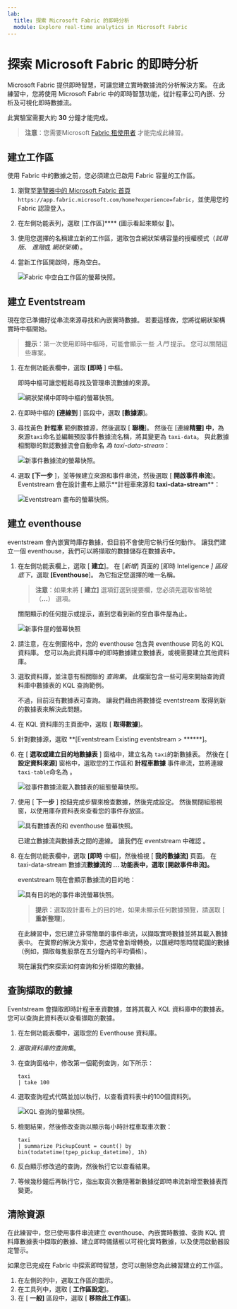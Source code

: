 ```yaml
---
lab:
  title: 探索 Microsoft Fabric 的即時分析
  module: Explore real-time analytics in Microsoft Fabric
---
```


# 探索 Microsoft Fabric 的即時分析

Microsoft Fabric 提供即時智慧，可讓您建立實時數據流的分析解決方案。 在此練習中，您將使用 Microsoft Fabric 中的即時智慧功能，從計程車公司內嵌、分析及可視化即時數據流。

此實驗室需要大約 **30** 分鐘才能完成。

> **注意**：您需要Microsoft [Fabric 租使用者](https://learn.microsoft.com/fabric/get-started/fabric-trial) 才能完成此練習。

## 建立工作區

使用 Fabric 中的數據之前，您必須建立已啟用 Fabric 容量的工作區。

1. 瀏覽至[瀏覽器中的 Microsoft Fabric 首頁](https://app.fabric.microsoft.com/home?experience=fabric)`https://app.fabric.microsoft.com/home?experience=fabric`，並使用您的 Fabric 認證登入。
1. 在左側功能表列，選取 [工作區]**** (圖示看起來類似 )。
1. 使用您選擇的名稱建立新的工作區，選取包含網狀架構容量的授權模式（*試用版*、 *進階*或 *網狀架構*）。
1. 當新工作區開啟時，應為空白。

    ![Fabric 中空白工作區的螢幕快照。](./images/new-workspace.png)

## 建立 Eventstream

現在您已準備好從串流來源尋找和內嵌實時數據。 若要這樣做，您將從網狀架構實時中樞開始。

> **提示**：第一次使用即時中樞時，可能會顯示一些 *入門* 提示。 您可以關閉這些專案。

1. 在左側功能表欄中，選取 **[即時** ] 中樞。

    即時中樞可讓您輕鬆尋找及管理串流數據的來源。

    ![網狀架構中即時中樞的螢幕快照。](./images/real-time-hub.png)

1. 在即時中樞的 **[連線到** ] 區段中，選取 **[數據源**]。
1. 尋找黃色 **計程車** 範例數據源，然後選取 [ **聯機**]。 然後在 [連線**精靈] 中**，為來源`taxi`命名並編輯預設事件數據流名稱，將其變更為 `taxi-data`。 與此數據相關聯的默認數據流會自動命名 *為 taxi-data-stream*：

    ![新事件數據流的螢幕快照。](./images/name-eventstream.png)

1. 選取 **[下一步** ]，並等候建立來源和事件串流，然後選取 [ **開啟事件串流**]。 Eventstream 會在設計畫布上顯示**計程車來源和 **taxi-data-stream****：

   ![Eventstream 畫布的螢幕快照。](./images/new-taxi-stream.png)

## 建立 eventhouse

eventstream 會內嵌實時庫存數據，但目前不會使用它執行任何動作。 讓我們建立一個 eventhouse，我們可以將擷取的數據儲存在數據表中。

1. 在左側功能表欄上，選取 [ **建立**]。 在 [*新增*] 頁面的 [即時 Inteligence *] 區段底下*，選取 **[Eventhouse**]。 為它指定您選擇的唯一名稱。

    >**注意**：如果未將 [ **建立]** 選項釘選到提要欄，您必須先選取省略號 （**...**） 選項。

    關閉顯示的任何提示或提示，直到您看到新的空白事件屋為止。

    ![新事件屋的螢幕快照](./images/create-eventhouse.png)

1. 請注意，在左側窗格中，您的 eventhouse 包含與 eventhouse 同名的 KQL 資料庫。 您可以為此資料庫中的即時數據建立數據表，或視需要建立其他資料庫。
1. 選取資料庫，並注意有相關聯的 *查詢集*。 此檔案包含一些可用來開始查詢資料庫中數據表的 KQL 查詢範例。

    不過，目前沒有數據表可查詢。 讓我們藉由將數據從 eventstream 取得到新的數據表來解決此問題。

1. 在 KQL 資料庫的主頁面中，選取 [ **取得數據**]。
1. 針對數據源，選取 **[Eventstream Existing eventstream > ******]。
1. 在 [ **選取或建立目的地數據表** ] 窗格中，建立名為 `taxi`的新數據表。 然後在 [ **設定資料來源]** 窗格中，選取您的工作區和 **計程車數據** 事件串流，並將連線 `taxi-table`命名為 。

   ![從事件數據流載入數據表的組態螢幕快照。](./images/configure-destination.png)

1. 使用 [ **下一步** ] 按鈕完成步驟來檢查數據，然後完成設定。 然後關閉組態視窗，以使用庫存資料表來查看您的事件存放區。

   ![具有數據表的和 eventhouse 螢幕快照。](./images/eventhouse-with-table.png)

    已建立數據流與數據表之間的連線。 讓我們在 eventstream 中確認 。

1. 在左側功能表欄中，選取 **[即時** 中樞]，然後檢視 [ **我的數據流]** 頁面。 在 taxi-data-stream 數據流**數據流的 **...** 功能表中，選取 [**開啟事件串流**]。**

    eventstream 現在會顯示數據流的目的地：

   ![具有目的地的事件串流螢幕快照。](./images/eventstream-destination.png)

    > **提示**：選取設計畫布上的目的地，如果未顯示任何數據預覽，請選取 [ **重新整理**]。

    在此練習中，您已建立非常簡單的事件串流，以擷取實時數據並將其載入數據表中。 在實際的解決方案中，您通常會新增轉換，以匯總時態時間範圍的數據（例如，擷取每隻股票在五分鐘內的平均價格）。

    現在讓我們來探索如何查詢和分析擷取的數據。

## 查詢擷取的數據

Eventstream 會擷取即時計程車車資數據，並將其載入 KQL 資料庫中的數據表。 您可以查詢此資料表以查看擷取的數據。

1. 在左側功能表欄中，選取您的 Eventhouse 資料庫。
1. *選取資料庫的查詢集*。
1. 在查詢窗格中，修改第一個範例查詢，如下所示：

    ```kql
    taxi
    | take 100
    ```

1. 選取查詢程式代碼並加以執行，以查看資料表中的100個資料列。

    ![KQL 查詢的螢幕快照。](./images/kql-stock-query.png)

1. 檢閱結果，然後修改查詢以顯示每小時計程車取車次數：

    ```kql
    taxi
    | summarize PickupCount = count() by bin(todatetime(tpep_pickup_datetime), 1h)
    ```

1. 反白顯示修改過的查詢，然後執行它以查看結果。
1. 等候幾秒鐘后再執行它，指出取貨次數隨著新數據從即時串流新增至數據表而變更。

## 清除資源

在此練習中，您已使用事件串流建立 eventhouse、內嵌實時數據、查詢 KQL 資料庫數據表中擷取的數據、建立即時儀錶板以可視化實時數據，以及使用啟動器設定警示。

如果您已完成在 Fabric 中探索即時智慧，您可以刪除您為此練習建立的工作區。

1. 在左側的列中，選取工作區的圖示。
2. 在工具列中，選取 [ **工作區設定**]。
3. 在 [ **一般]** 區段中，選取 [ **移除此工作區**]。

